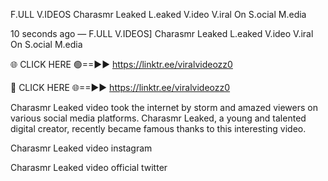 F.ULL V.IDEOS Charasmr Leaked L.eaked V.ideo V.iral On S.ocial M.edia

10 seconds ago — F.ULL V.IDEOS] Charasmr Leaked L.eaked V.ideo V.iral On S.ocial M.edia

🌐 CLICK HERE 🟢==►► https://linktr.ee/viralvideozz0

🔴 CLICK HERE 🌐==►► https://linktr.ee/viralvideozz0

Charasmr Leaked video took the internet by storm and amazed viewers on various social media platforms. Charasmr Leaked, a young and talented digital creator, recently became famous thanks to this interesting video.

Charasmr Leaked video instagram

Charasmr Leaked video official twitter